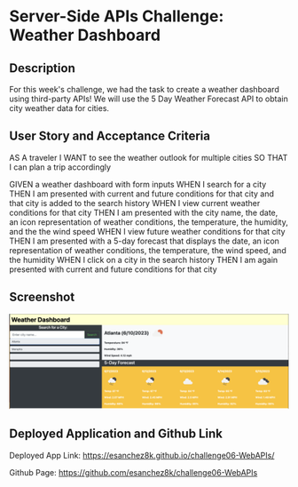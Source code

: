 # Server-Side APIs Challenge: Weather Dashboard

## Description

For this week's challenge, we had the task to create a weather dashboard using third-party APIs! We will use the 5 Day Weather Forecast API to obtain city weather data for cities.

## User Story and Acceptance Criteria

AS A traveler
I WANT to see the weather outlook for multiple cities
SO THAT I can plan a trip accordingly

GIVEN a weather dashboard with form inputs
WHEN I search for a city
THEN I am presented with current and future conditions for that city and that city is added to the search history
WHEN I view current weather conditions for that city
THEN I am presented with the city name, the date, an icon representation of weather conditions, the temperature, the
humidity, and the the wind speed
WHEN I view future weather conditions for that city
THEN I am presented with a 5-day forecast that displays the date, an icon representation of weather conditions, the temperature, the wind speed, and the humidity
WHEN I click on a city in the search history
THEN I am again presented with current and future conditions for that city

## Screenshot

![Mock-Up Screenshot](./assests/images/demo.png)

## Deployed Application and Github Link

Deployed App Link: https://esanchez8k.github.io/challenge06-WebAPIs/

Github Page: https://github.com/esanchez8k/challenge06-WebAPIs